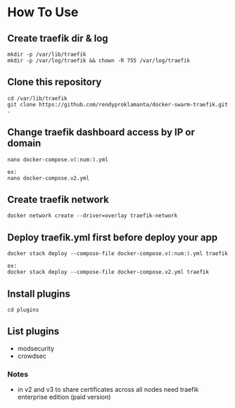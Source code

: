 # How To Use

## Create traefik dir & log

```shell
mkdir -p /var/lib/traefik
mkdir -p /var/log/traefik && chown -R 755 /var/log/traefik
```

## Clone this repository

```shell
cd /var/lib/traefik
git clone https://github.com/rendyproklamanta/docker-swarm-traefik.git .
```

## Change traefik dashboard access by IP or domain

```shell
nano docker-compose.v(:num:).yml

ex: 
nano docker-compose.v2.yml
```

## Create traefik network

```shell
docker network create --driver=overlay traefik-network
```

## Deploy traefik.yml first before deploy your app

```shell
docker stack deploy --compose-file docker-compose.v(:num:).yml traefik

ex: 
docker stack deploy --compose-file docker-compose.v2.yml traefik
```

## Install plugins

```shell
cd plugins
```

## List plugins

- modsecurity
- crowdsec

### Notes

- in v2 and v3 to share certificates across all nodes need traefik enterprise edition (paid version)
